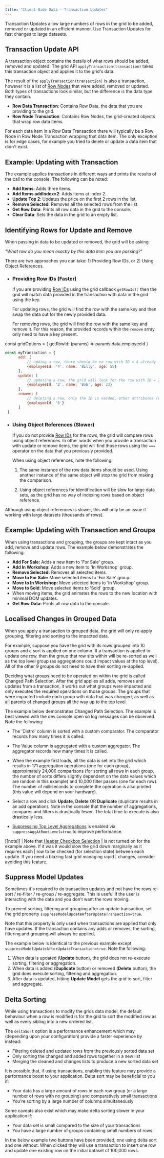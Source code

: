 ```yaml
---
title: "Client-Side Data - Transaction Updates"
---
```


Transaction Updates allow large numbers of rows in the grid to be added, removed or updated in an efficient manner. Use Transaction Updates for fast changes to large datasets.


## Transaction Update API

A transaction object contains the details of what rows should be added, removed and updated. The grid API `applyTransaction(transaction)` takes this transaction object and applies it to the grid's data.

<api-documentation source='grid-api/api.json' section='data' names='["applyTransaction"]' ></api-documentation>

The result of the `applyTransaction(transaction)` is also a transaction, however it is a list of [Row Nodes](/row-object/) that were added, removed or updated. Both types of transactions look similar, but the difference is the data type they contain.

- **Row Data Transaction**: Contains Row Data, the data that you are providing to the grid.
- **Row Node Transaction**: Contains Row Nodes, the grid-created objects that wrap row data items.

For each data item in a Row Data Transaction there will typically be a Row Node in Row Node Transaction wrapping that data item. The only exception is for edge cases, for example you tried to delete or update a data item that didn't exist.



## Example: Updating with Transaction

The example applies transactions in different ways and prints the results of the call to the console. The following can be noted:

- **Add Items**: Adds three items.
- **Add Items addIndex=2**: Adds items at index 2.
- **Update Top 2**: Updates the price on the first 2 rows in the list.
- **Remove Selected**: Removes all the selected rows from the list.
- **Get Row Data**: Prints all row data in the grid to the console.
- **Clear Data**: Sets the data in the grid to an empty list.

<grid-example title='Updating with Transaction' name='updating-with-transaction' type='generated'></grid-example>



## Identifying Rows for Update and Remove

When passing in data to be updated or removed, the grid will be asking:


_"What row do you mean exactly by this data item you are passing?"_

There are two approaches you can take: 1) Providing Row IDs, or 2) Using Object References.

- ### Providing Row IDs (Faster)

  If you are providing [Row IDs](/row-ids/) using the grid callback `getRowId()` then the grid will match data provided in the transaction with data in the grid using the key.

  For updating rows, the grid will find the row with the same key and then swap the data out for the
  newly provided data.

  For removing rows, the grid will find the row with the same key and remove it. For this reason, the
  provided records within the `remove` array only need to have a key present.

<snippet>
const gridOptions = {
    getRowId: (params) => params.data.employeeId
}
</snippet>

```js
const myTransaction = {
      add: [
          // adding a row, there should be no row with ID = 4 already
          {employeeId: '4', name: 'Billy', age: 55}
      ],   
      update: [
          // updating a row, the grid will look for the row with ID = 2 to update
          {employeeId: '2', name: 'Bob', age: 23}
      ],
      remove: [
          // deleting a row, only the ID is needed, other attributes (name, age) don't serve any purpose
          {employeeId: '5'}
      ]
 }
```


- ### Using Object References (Slower)

  If you do not provide [Row IDs](/row-ids/) for the rows, the grid will compare rows using object references. In other words when you provide a transaction with update or remove items, the grid will find those rows using the `===` operator on the data that you previously provided.

  When using object references, note the following:

  1. The same instance of the row data items should be used. Using another instance of the same object will stop the grid from making the comparison.

  1. Using object references for identification will be slow for large data sets, as the grid has no way of indexing rows based on object reference.

Although using object references is slower, this will only be an issue if working with large datasets (thousands of rows).


## Example: Updating with Transaction and Groups


When using transactions and grouping, the groups are kept intact as you add, remove and update rows. The example below demonstrates the following:

- **Add For Sale:** Adds a new item to 'For Sale' group.
- **Add In Workshop:** Adds a new item to 'In Workshop' group.
- **Remove Selected:** Removes all selected items.
- **Move to For Sale:** Move selected items to 'For Sale' group.
- **Move to In Workshop:** Move selected items to 'In Workshop' group.
- **Move to Sold:** Move selected items to 'Sold' group.
- When moving items, the grid animates the rows to the new location with minimal DOM updates.
- **Get Row Data:** Prints all row data to the console.


<grid-example title='Updating with Transaction and Groups' name='updating-with-transaction-and-groups' type='generated' options='{ "enterprise": true, "modules": ["clientside", "rowgrouping"] }'></grid-example>

## Localised Changes in Grouped Data

When you apply a transaction to grouped data, the grid will only re-apply grouping, filtering and sorting to the impacted data.

For example, suppose you have the grid with its rows grouped into 10 groups and a sort is applied on one column. If a transaction is applied to update one row, then the group that row sits within will be re-sorted as well as the top level group (as aggregations could impact values at the top level). All of the other 9 groups do not need to have their sorting re-applied.

Deciding what groups need to be operated on within the grid is called Changed Path Selection. After the grid applies all adds, removes and updates from a transaction, it works out what groups were impacted and only executes the required operations on those groups. The groups that were impacted include each group with data that was changed, as well as all parents of changed groups all the way up to the top level.

The example below demonstrates Changed Path Selection. The example is best viewed with the dev console open so log messages can be observed. Note the following:

- The 'Distro' column is sorted with a custom comparator. The comparator records how many times it is called.

- The Value column is aggregated with a custom aggregator. The aggregator records how many times it is called.

- When the example first loads, all the data is set into the grid which results in 171 aggregation operations (one for each group), approximately 24,000 comparisons (for sorting all rows in each group, the number of sorts differs slightly dependent on the data values which are random in this example) and 10,000 filter passes (one for each row). The number of milliseconds to complete the operation is also printed (this value will depend on your hardware).

- Select a row and click **Update**, **Delete** OR **Duplicate** (duplicate results in an add operation). Note in the console that the number of aggregations, compares and filters is drastically fewer. The total time to execute is also drastically less.

- [Suppressing Top Level Aggregations](/aggregation/#suppressing-top-level-aggregations) is enabled via `suppressAggAtRootLevel=true` to improve performance.

<grid-example title='Small Changes Big Data' name='small-changes-big-data' type='generated' options='{ "enterprise": true, "modules": ["clientside", "rowgrouping"] }'></grid-example>

[[note]]
| Note that [Header Checkbox Selection](/row-selection/#header-checkbox-selection)
| is not turned on for the example above. If it was it would slow the grid down marginally as it requires each
| row to be checked (for selection state) between each update. If you need a blazing fast grid managing rapid
| changes, consider avoiding this feature.


## Suppress Model Updates

Sometimes it's required to do transaction updates and not have the rows re-sort / re-filter / re-group / re-aggregate.
This is useful if the user is interacting with the data and you don't want the rows moving.

To prevent sorting, filtering and grouping after an update transaction, set the grid property
`suppressModelUpdateAfterUpdateTransaction=true`.

Note that this property is only used when transactions are applied that only have updates. If the transaction
contains any adds or removes, the sorting, filtering and grouping will always be applied.

The example below is identical to the previous example except `suppressModelUpdateAfterUpdateTransaction=true`.
Note the following:

1. When data is updated (**Update** button), the grid does not re-execute sorting, filtering or aggregation.
2. When data is added (**Duplicate** button) or removed (**Delete** button), the grid does execute sorting, filtering and aggregation.
3. After data is updated, hitting **Update Model** gets the grid to sort, filter and aggregate.

<grid-example title='Suppress Update Model' name='suppress-update-model' type='generated' options='{ "enterprise": true, "modules": ["clientside", "rowgrouping"] }'></grid-example>

## Delta Sorting

While using transactions to modify the grids data model, the default behaviour when a row is modified is for the grid to sort the modified row as well as every sibling into a new ordered list.

The `deltaSort` option is a performance enhancement which may (depending upon your configuration) provide a faster experience by instead:
- Filtering deleted and updated rows from the previously sorted data set
- Only sorting the changed and added rows together in a new list
- Merging the cleaned and changes lists to produce a new sorted data set

It is possible that, if using transactions, enabling this feature may provide a performance boost to your application. Delta sort may be beneficial to you if:
- Your data has a large amount of rows in each row group (or a large number of rows with no grouping) and comparatively small transactions
- You're sorting by a large number of columns simultaneously

Some caveats also exist which may make delta sorting slower in your application if:
- Your data set is small compared to the size of your transactions
- You have a large number of groups containing small numbers of rows.

In the below example two buttons have been provided, one using delta sort and one without. When clicked they will use a transaction to insert one row and update one existing row on the initial dataset of 100,000 rows.

<grid-example title='Delta Sorting' name='delta-sorting' type='generated' options='{ "enterprise": true, "modules": ["clientside", "rowgrouping"] }'></grid-example>